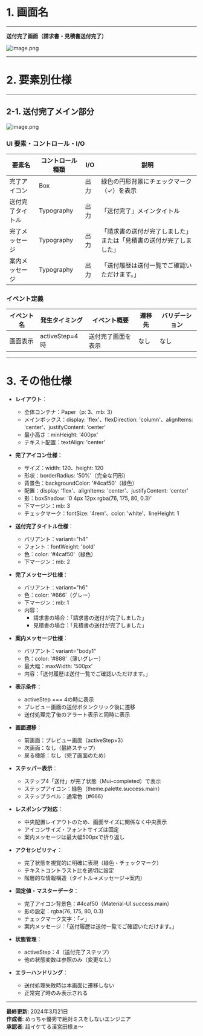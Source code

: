 # 1. 画面名

---

**送付完了画面（請求書・見積書送付完了）**

![image.png](image.png)

---

# 2. 要素別仕様

---

## 2-1. 送付完了メイン部分

![image.png](image%201.png)

### UI 要素・コントロール・I/O

| 要素名 | コントロール種類 | I/O | 説明 |
| --- | --- | --- | --- |
| 完了アイコン | Box | 出力 | 緑色の円形背景にチェックマーク（✓）を表示 |
| 送付完了タイトル | Typography | 出力 | 「送付完了」メインタイトル |
| 完了メッセージ | Typography | 出力 | 「請求書の送付が完了しました」または「見積書の送付が完了しました」 |
| 案内メッセージ | Typography | 出力 | 「送付履歴は送付一覧でご確認いただけます。」 |

### イベント定義

| イベント名 | 発生タイミング | イベント概要 | 遷移先 | バリデーション |
| --- | --- | --- | --- | --- |
| 画面表示 | activeStep=4時 | 送付完了画面を表示 | なし | なし |

---

# 3. その他仕様

- **レイアウト**：
  - 全体コンテナ：Paper（p: 3、mb: 3）
  - メインボックス：display: 'flex'、flexDirection: 'column'、alignItems: 'center'、justifyContent: 'center'
  - 最小高さ：minHeight: '400px'
  - テキスト配置：textAlign: 'center'

- **完了アイコン仕様**：
  - サイズ：width: 120、height: 120
  - 形状：borderRadius: '50%'（完全な円形）
  - 背景色：backgroundColor: '#4caf50'（緑色）
  - 配置：display: 'flex'、alignItems: 'center'、justifyContent: 'center'
  - 影：boxShadow: '0 4px 12px rgba(76, 175, 80, 0.3)'
  - 下マージン：mb: 3
  - チェックマーク：fontSize: '4rem'、color: 'white'、lineHeight: 1

- **送付完了タイトル仕様**：
  - バリアント：variant="h4"
  - フォント：fontWeight: 'bold'
  - 色：color: '#4caf50'（緑色）
  - 下マージン：mb: 2

- **完了メッセージ仕様**：
  - バリアント：variant="h6"
  - 色：color: '#666'（グレー）
  - 下マージン：mb: 1
  - 内容：
    - 請求書の場合：「請求書の送付が完了しました」
    - 見積書の場合：「見積書の送付が完了しました」

- **案内メッセージ仕様**：
  - バリアント：variant="body1"
  - 色：color: '#888'（薄いグレー）
  - 最大幅：maxWidth: '500px'
  - 内容：「送付履歴は送付一覧でご確認いただけます。」

- **表示条件**：
  - activeStep === 4の時に表示
  - プレビュー画面の送付ボタンクリック後に遷移
  - 送付処理完了後のアラート表示と同時に表示

- **画面遷移**：
  - 前画面：プレビュー画面（activeStep=3）
  - 次画面：なし（最終ステップ）
  - 戻る機能：なし（完了画面のため）

- **ステッパー表示**：
  - ステップ4「送付」が完了状態（Mui-completed）で表示
  - ステップアイコン：緑色（theme.palette.success.main）
  - ステップラベル：通常色（#666）

- **レスポンシブ対応**：
  - 中央配置レイアウトのため、画面サイズに関係なく中央表示
  - アイコンサイズ・フォントサイズは固定
  - 案内メッセージは最大幅500pxで折り返し

- **アクセシビリティ**：
  - 完了状態を視覚的に明確に表現（緑色・チェックマーク）
  - テキストコントラスト比を適切に設定
  - 階層的な情報構造（タイトル→メッセージ→案内）

- **固定値・マスターデータ**：
  - 完了アイコン背景色：#4caf50（Material-UI success.main）
  - 影の設定：rgba(76, 175, 80, 0.3)
  - チェックマーク文字：「✓」
  - 案内メッセージ：「送付履歴は送付一覧でご確認いただけます。」

- **状態管理**：
  - activeStep：4（送付完了ステップ）
  - 他の状態変数は参照のみ（変更なし）

- **エラーハンドリング**：
  - 送付処理失敗時は本画面に遷移しない
  - 正常完了時のみ表示される

---

**最終更新**: 2024年3月21日  
**作成者**: めっちゃ優秀で絶対ミスをしないエンジニア  
**承認者**: 超イケてる漢宮田様ぁ～ 